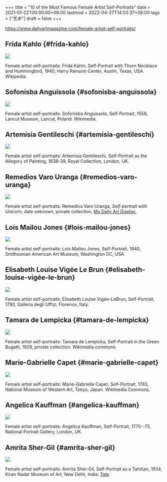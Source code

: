 +++
title = "10 of the Most Famous Female Artist Self-Portraits"
date = 2021-01-22T00:00:00+08:00
lastmod = 2022-04-27T14:53:37+08:00
tags = ["艺术"]
draft = false
+++

<https://www.dailyartmagazine.com/female-artist-self-portraits/>

## Frida Kahlo {#frida-kahlo}

![](https://static-1258637336.cos.ap-shanghai.myqcloud.com/arts/frida-kahlo.jpeg)

Female artist self-portraits: Frida Kahlo, Self-Portrait with Thorn
Necklace and Hummingbird, 1940, Harry Ransom Center, Austin, Texas, USA.
Wikipedia.

## Sofonisba Anguissola {#sofonisba-anguissola}

![](https://static-1258637336.cos.ap-shanghai.myqcloud.com/arts/sofonisba-anguissola.jpeg)

Female artist self-portraits: Sofonisba Anguissola, Self-Portrait, 1556,
Lancut Museum, Lancut, Poland. Wikimedia.

## Artemisia Gentileschi {#artemisia-gentileschi}

![](https://static-1258637336.cos.ap-shanghai.myqcloud.com/arts/artemisia-gentileschi.jpeg)

Female artist self-portraits: Artemisia Gentileschi, Self-Portrait as
the Allegory of Painting, 1638-39, Royal Collection, London, UK.

## Remedios Varo Uranga {#remedios-varo-uranga}

![](https://static-1258637336.cos.ap-shanghai.myqcloud.com/arts/remedios-varo-uranga.jpeg)

Female artist self-portraits: Remedios Varo Uranga, _Self-portrait with
Unicorn_, date unknown, private collection. [My Daily Art Display.](https://mydailyartdisplay.wordpress.com/)

## Lois Mailou Jones {#lois-mailou-jones}

![](https://static-1258637336.cos.ap-shanghai.myqcloud.com/arts/lois-mailou-jones.jpeg)

Female artist self-portraits: Lois Mailou Jones, Self-Portrait, 1940,
Smithsonian American Art Museum, Washington DC, USA.

## Elisabeth Louise Vigée Le Brun {#elisabeth-louise-vigée-le-brun}

![](https://static-1258637336.cos.ap-shanghai.myqcloud.com/arts/elisabeth-louise-vigee-le-brun.jpeg)

Female artist self-portraits: Élisabeth Louise Vigée-LeBrun,
Self-Portrait, 1790, Galleria degli Uffizi, Florence, Italy.

## Tamara de Lempicka {#tamara-de-lempicka}

![](https://static-1258637336.cos.ap-shanghai.myqcloud.com/arts/tamara-de-lempicka.jpeg)

Female artist self-portraits: Tamara de Lempicka, Self-Portrait in the
Green Bugatti, 1929, private collection. Wikimedia commons.

## Marie-Gabrielle Capet {#marie-gabrielle-capet}

![](https://static-1258637336.cos.ap-shanghai.myqcloud.com/arts/marie-gabrielle-capet.jpeg)

Female artist self-portraits: Marie-Gabrielle Capet, Self-Portrait,
1783, National Museum of Western Art, Tokyo, Japan. Wikimedia Commons.

## Angelica Kauffman {#angelica-kauffman}

![](https://static-1258637336.cos.ap-shanghai.myqcloud.com/arts/angelica-kauffman.jpeg)

Female artist self-portraits: Angelica Kauffman, Self-Portrait,
1770--75, National Portrait Gallery, London, UK.

## Amrita Sher-Gil {#amrita-sher-gil}

![](https://static-1258637336.cos.ap-shanghai.myqcloud.com/arts/amrita-sher-gil.jpeg)

Female artist self-portraits: Amrita Sher-Gil, Self-Portrait as a Tahitian, 1934, Kiran Nadar Museum of Art, New Dehli, India. [Tate](https://www.tate.org.uk/whats-on/tate-modern/exhibition/amrita-sher-gil/amrita-sher-gil-room-1-early-years-paris).
